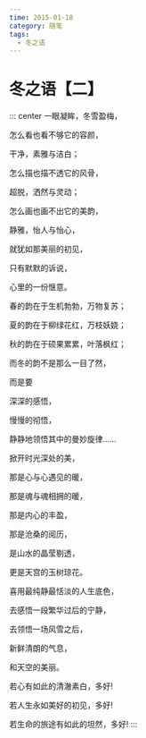```yaml
---
time: 2015-01-18
category: 随笔
tags:
  - 冬之语
---
```


# 冬之语【二】

::: center
一眼凝眸，冬雪盈梅，

怎么看也看不够它的容颜，

干净，素雅与洁白；

怎么描也描不透它的风骨，

超脱，洒然与灵动；

怎么画也画不出它的美韵，

静雅，怡人与怡心，

就犹如那美丽的初见，

只有默默的诉说，

心里的一份惬意。

春的韵在于生机勃勃，万物复苏；

夏的韵在于柳绿花红，万枝妖娆；

秋的韵在于硕果累累，叶落枫红；

而冬的韵不是那么一目了然，

而是要

深深的感悟，

慢慢的彻悟，

静静地领悟其中的曼妙旋律……

掀开时光深处的美，

那是心与心遇见的暖，

那是魂与魂相拥的暖，

那是内心的丰盈，

那是沧桑的阅历，

是山水的晶莹剔透，

更是天宫的玉树琼花。

喜用最纯静最恬淡的人生底色，

去感悟一段繁华过后的宁静，

去领悟一场风雪之后，

新鲜清朗的气息，

和天空的美丽。

若心有如此的清澈素白，多好!

若人生永如美好的初见，多好!

若生命的旅途有如此的坦然，多好!
:::
